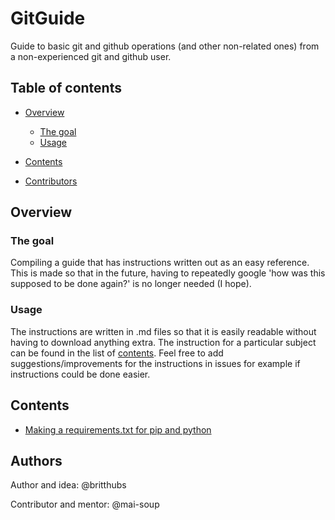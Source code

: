 # GitGuide
Guide to basic git and github operations (and other non-related ones) from a non-experienced git and github user.

## Table of contents
- [Overview](#overview)
  - [The goal](#the-goal)
  - [Usage](#usage)
- [Contents](#contents)

- [Contributors](#contributors)

## Overview

### The goal

Compiling a guide that has instructions written out as an easy reference. This is made so that in the future, having to repeatedly google 'how was this supposed to be done again?' is no longer needed (I hope).

### Usage
The instructions are written in .md files so that it is easily readable without having to download anything extra. The instruction for a particular subject can be found in the list of [contents](#contents). Feel free to add suggestions/improvements for the instructions in issues for example if instructions could be done easier.

## Contents
- [Making a requirements.txt for pip and python](/Other/requirementspip.md)


## Authors
Author and idea: @britthubs

Contributor and mentor: @mai-soup
